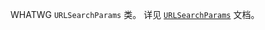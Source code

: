 <!-- YAML
added: v10.0.0
-->

<!-- type=global -->

WHATWG `URLSearchParams` 类。 详见 [`URLSearchParams`][] 文档。

[`__dirname`]: modules.html#modules_dirname
[`__filename`]: modules.html#modules_filename
[`clearImmediate`]: timers.html#timers_clearimmediate_immediate
[`clearInterval`]: timers.html#timers_clearinterval_timeout
[`clearTimeout`]: timers.html#timers_cleartimeout_timeout
[`console`]: console.html
[`exports`]: modules.html#modules_exports
[`module`]: modules.html#modules_module
[`process` object]: process.html#process_process
[`require()`]: modules.html#modules_require
[`setImmediate`]: timers.html#timers_setimmediate_callback_args
[`setInterval`]: timers.html#timers_setinterval_callback_delay_args
[`setTimeout`]: timers.html#timers_settimeout_callback_delay_args
[`URL`]: url.html#url_class_url
[`URLSearchParams`]: url.html#url_class_urlsearchparams
[buffer section]: buffer.html
[built-in objects]: https://developer.mozilla.org/en-US/docs/Web/JavaScript/Reference/Global_Objects
[module system documentation]: modules.html
[timers]: timers.html
